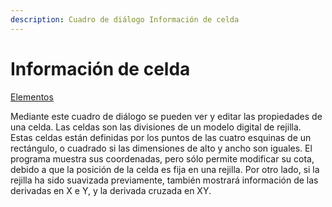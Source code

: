 ```yaml
---
description: Cuadro de diálogo Información de celda
---
```


# Información de celda

[Elementos](../../fichas-de-herramientas/ficha-de-herramientas-editar/editar-elementos.md)

Mediante este cuadro de diálogo se pueden ver y editar las propiedades de una celda. Las celdas son las divisiones de un modelo digital de rejilla. Estas celdas están definidas por los puntos de las cuatro esquinas de un rectángulo, o cuadrado si las dimensiones de alto y ancho son iguales. El programa muestra sus coordenadas, pero sólo permite modificar su cota, debido a que la posición de la celda es fija en una rejilla. Por otro lado, si la rejilla ha sido suavizada previamente, también mostrará información de las derivadas en X e Y, y la derivada cruzada en XY.


